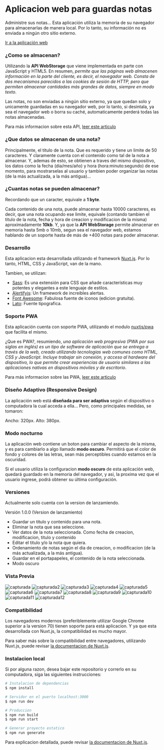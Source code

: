 # Aplicacion web para guardas notas

Administre sus notas... Esta aplicación utiliza la memoria de su navegador para almacenarlas de manera local. Por lo tanto, su información no es enviada a ningún otro sitio externo.

[Ir a la aplicación web](https://brayanduranvelasquez.github.io/app-de-notas/)

### ¿Como se almacenan?

Utilizando la **API WebStorage** que viene implementada en parte con JavaScript y HTML5. En resumen, *permite que las páginas web almacenen información en la parte del cliente, es decir, el navegador web. Consta de dos mecanismos parecidos a las cookies de sesión de HTTP, pero que permiten almacenar cantidades más grandes de datos, siempre en modo texto*. 

Las notas, no son enviadas a ningún sitio externo, ya que quedan solo y unicamente guardadas en su navegador web, por lo tanto, si desintala, ya sea el navegador web o borra su caché, automaticamente perderá todas las notas almacenadas.

Para más informacion sobre esta API, [leer este articulo](https://desarrolloweb.com/articulos/api-html5-webstorage.html)

### ¿Que datos se almacenan de una nota?

Principalmente, el titulo de la nota. Que es requerido y tiene un limite de 50 caracteres. Y claramente cuenta con el contenido como tal de la nota a almacenar. Y, ademas de esto, se obtienen a traves del mismo dispositivo, los datos como la fecha (dia/mes/año) y hora (hora:minuto:segundo) de ese momento, para mostrarselas al usuario y tambien poder organizar las notas (de la más actualizada, a la más antigua)...

### ¿Cuantas notas se pueden almacenar?

Recordando que un caracter, equivale a **1 byte**.

Cada contenido de una nota, puede almacenar hasta 10000 caracteres, es decir, que una nota ocupando ese limite, equivale (contando tambien el titulo de la nota, fecha y hora de creacion y modificacion de la misma) aproximadamente **10kb**. Y, ya que la **API WebStorage** permite almacenar en memoria hasta 5mb o 10mb, segun sea el navegador web, estamos hablando de un soporte hasta de más de +400 notas para poder almacenar.

### Desarrollo

Esta aplicacion esta desarrollada utilizando el framework [Nuxt.js](https://nuxtjs.org). Por lo tanto, HTML, CSS y JavaScript, van de la mano.

Tambien, se utilizan:

* [Sass](https://sass-lang.com/): Es una extensión para CSS que añade características muy potentes y elegantes a este lenguaje de estilos.
* [Alertifyjs](https://alertifyjs.com/): Un framework de increibles alertas.
* [Font Awesome](http://fontawesome.com): Fabulosa fuente de iconos (edicion gratuita).
* [Lato](https://fonts.google.com/specimen/Lato): Fuente tipografica.

### Soporte PWA

Esta aplicación cuenta con soporte PWA, utilizando el modulo [nuxtjs/pwa](https://pwa.nuxtjs.org/) que facilita el mismo.

¿Que es PWA?, resumiendo, *una aplicación web progresiva (PWA por sus siglas en inglés) es un tipo de software de aplicación que se entrega a través de la web, creado utilizando tecnologías web comunes como HTML, CSS y JavaScript. Incluye trabajar sin conexión, y acceso al hardware del dispositivo, lo que permite crear experiencias de usuario similares a las aplicaciones nativas en dispositivos móviles y de escritorio*.

Para más informacion sobre las PWA, [leer este articulo](https://es.m.wikipedia.org/wiki/Aplicaci%C3%B3n_web_progresiva)

### Diseño Adaptivo (Responsive Design)

La aplicación web está **diseñada para ser adaptiva** según el dispositivo o computadora la cual acceda a ella... Pero, como principales medidas, se tomaron: 

Ancho: 320px.
Alto: 380px.

### Modo nocturno

La aplicación web contiene un boton para cambiar el aspecto de la misma, y es para cambiarlo a algo llamado **modo oscuro**. Permitirá que el color de fondo y colores de las letras, sean más perceptibles cuando estamos en la oscuridad. 

Si el usuario utiliza la configuracion **modo oscuro** de esta aplicación web, quedará guardado en la memoria del navegador, y asi, la proxima vez que el usuario ingrese, podrá obtener su última configuración. 

### Versiones

Actualmente solo cuenta con la version de lanzamiendo.

Versión 1.0.0 (Version de lanzamiento)

- Guardar un titulo y contenido para una nota.
- Eliminar la nota que sea seleccione.
- Ver datos de la nota seleccionada. Como fecha de creacion, modificacion, titulo y contenido
- Editar el titulo y/o la nota que quiera.
- Ordenamiento de notas según el dia de creacion, o modificacion (de la más actualizada, a la más antigua).
- Guardar en el portapapeles, el contenido de la nota seleccionada.
- Modo oscuro

### Vista Previa

![capturada](https://raw.githubusercontent.com/brayanduranvelasquez/app-de-notas/master/screenshots/v1.0.0/capturada.jpg)
![capturada2](https://raw.githubusercontent.com/brayanduranvelasquez/app-de-notas/master/screenshots/v1.0.0/capturada2.jpg)
![capturada3](https://raw.githubusercontent.com/brayanduranvelasquez/app-de-notas/master/screenshots/v1.0.0/capturada3.jpg)
![capturada4](https://raw.githubusercontent.com/brayanduranvelasquez/app-de-notas/master/screenshots/v1.0.0/capturada4.jpg)
![capturada5](https://raw.githubusercontent.com/brayanduranvelasquez/app-de-notas/master/screenshots/v1.0.0/capturada5.jpg)
![capturada6](https://raw.githubusercontent.com/brayanduranvelasquez/app-de-notas/master/screenshots/v1.0.0/capturada6.jpg)
![capturada7](https://raw.githubusercontent.com/brayanduranvelasquez/app-de-notas/master/screenshots/v1.0.0/capturada7.jpg)
![capturada8](https://raw.githubusercontent.com/brayanduranvelasquez/app-de-notas/master/screenshots/v1.0.0/capturada8.jpg)
![capturada9](https://raw.githubusercontent.com/brayanduranvelasquez/app-de-notas/master/screenshots/v1.0.0/capturada9.jpg)
![capturada10](https://raw.githubusercontent.com/brayanduranvelasquez/app-de-notas/master/screenshots/v1.0.0/capturada10.jpg)
![capturada11](https://raw.githubusercontent.com/brayanduranvelasquez/app-de-notas/master/screenshots/v1.0.0/capturada11.jpg)
![capturada12](https://raw.githubusercontent.com/brayanduranvelasquez/app-de-notas/master/screenshots/v1.0.0/capturada12.jpg)

### Compatibilidad

Los navegadores modernos (preferiblemente utilizar Google Chrome superior a la version 70) tienen soporte para está aplicacion. Y ya que esta desarrollada con Nuxt.js, la compatibilidad es mucho mayor.

Para saber más sobre la compatibilidad entre navegadores, utilizando Nuxt.js, puede revisar [la documentacion de Nuxt.js](https://nuxtjs.org).

### Instalacion local

Si por alguna razon, desea bajar este repositorio y correrlo en su computadora, siga las siguientes instrucciones:

```bash
# Instalacion de dependencias
$ npm install

# Servidor en el puerto localhost:3000
$ npm run dev

# Produccion
$ npm run build
$ npm run start

# Generar proyecto estatico
$ npm run generate
```

Para explicacion detallada, puede revisar [la documentacion de Nuxt.js](https://nuxtjs.org).
